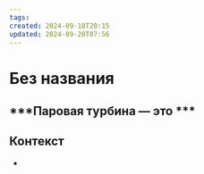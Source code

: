 ```yaml
---
tags: 
created: 2024-09-18T20:15
updated: 2024-09-20T07:56
---
```

# Без названия

## ***Паровая турбина — это ***

## Контекст
- 

